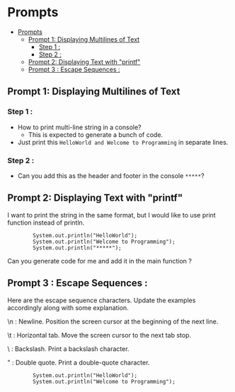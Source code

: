 # Prompts

<!-- TOC -->
* [Prompts](#prompts)
  * [Prompt 1: Displaying Multilines of Text](#prompt-1-displaying-multilines-of-text)
    * [Step 1 :](#step-1--)
    * [Step 2 :](#step-2-)
  * [Prompt 2: Displaying Text with "printf"](#prompt-2-displaying-text-with-printf)
  * [Prompt 3 : Escape Sequences :](#prompt-3--escape-sequences-)
<!-- TOC -->

## Prompt 1: Displaying Multilines of Text
### Step 1 : 
- How to print multi-line string in a console?
    - This is expected to generate a bunch of code.
- Just print this `HelloWorld and Welcome to Programming` in separate lines.
### Step 2 :
- Can you add this as the header and footer in the console `*****`?

## Prompt 2: Displaying Text with "printf"

I want to print the string in the same format, but I would like to use print function instead of println.
```
        System.out.println("HelloWorld");
        System.out.println("Welcome to Programming");
        System.out.println("*****");
```
Can you generate code for me and add it in the main function ?

## Prompt 3 : Escape Sequences :

Here are the escape sequence characters. Update the examples accordingly along with some explanation.

\n : Newline. Position the screen cursor at the beginning of the next line.

\t : Horizontal tab. Move the screen cursor to the next tab stop.

\\ : Backslash. Print a backslash character.

\" : Double quote. Print a double-quote character.

```
        System.out.println("HelloWorld");
        System.out.println("Welcome to Programming");
```

